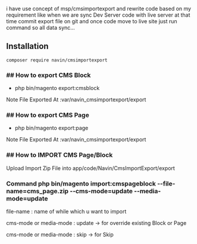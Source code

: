 i have use concept of msp/cmsimportexport and rewrite code based on my requirement like when we are sync Dev Server code with live server at that time commit export file on git and once code move to live site just run command so all data sync...

## Installation
	composer require navin/cmsimportexport

### ## How to export CMS Block

 - php bin/magento export:cmsblock
 
 Note File Exported At :var/navin_cmsimportexport/export

### ## How to export CMS Page

 - php bin/magento export:page
 
 Note File Exported At :var/navin_cmsimportexport/export

### ## How to IMPORT CMS Page/Block

 Upload Import Zip File into app/code/Navin/CmsImportExport/export
 
 ### Command php bin/magento import:cmspageblock --file-name=cms_page.zip --cms-mode=update --media-mode=update
 
 
file-name : name of while which u want to import

cms-mode or media-mode : update -> for override existing Block or Page

cms-mode or media-mode : skip -> for Skip




